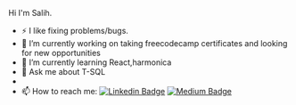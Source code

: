 

<!--

**sdilsiz/sdilsiz** is a ✨ _special_ ✨ repository because its `README.md` (this file) appears on your GitHub profile.
**- 👯 I’m looking to collaborate on ...
- 🤔 .I’m looking for help with ..
- 😄 Pronouns: ...
- ⚡ Fun fact:
Here are some ideas to get you started:

-->


Hi I'm Salih. 
- ⚡ I like fixing problems/bugs.
- 🔭 I’m currently working on taking freecodecamp certificates and looking for new opportunities
- 🌱 I’m currently learning React,harmonica
- 💬 Ask me about T-SQL
- 
- 📫 How to reach me:
[![Linkedin Badge](https://img.shields.io/badge/-Linkedin-blue?style=flat&logo=Linkedin&logoColor=white&link=https://www.linkedin.com/in/salihdilsiz/)](https://www.linkedin.com/in/salihdilsiz/) [![Medium Badge](https://img.shields.io/badge/-Medium-black?style=flat&logo=Medium&logoColor=white&link=https://medium.com/@dilsizsalih)](https://medium.com/@dilsizsalih)
